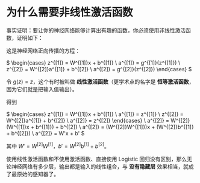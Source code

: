 # 为什么需要非线性激活函数

事实证明：要让你的神经网络能够计算出有趣的函数，你必须使用非线性激活函数，证明如下：

这是神经网络正向传播的方程：

$
\begin{cases}
z^{[1]} = W^{[1]}x + b^{[1]}
\\
a^{[1]} = g^{[1]}(z^{[1]})
\\
z^{[2]} = W^{[2]}a^{[1]} + b^{[2]}
\\
a^{[2]} = g^{[2]}(z^{[2]})
\end{cases}
$

令 $g(z) = z$，这个有时被叫做 **线性激活函数**（更学术点的名字是 **恒等激活函数**，因为它们就是把输入值输出）。

得到

$
\begin{cases}
z^{[1]} = W^{[1]}x + b^{[1]}
\\
a^{[1]} = z^{[1]}
\\
z^{[2]} = W^{[2]}a^{[1]} + b^{[2]}
\\
a^{[2]} = z^{[2]}
\end{cases}
\\
a^{[2]} = W^{[2]}(W^{[1]}x + b^{[1]}) + b^{[2]}
\\
a^{[2]} = (W^{[2]}W^{[1]})x + (W^{[2]}b^{[1]} + b^{[2]})
\\
a^{[2]} = W'x + b'
$

其中 $W' = W^{[2]}W^{[1]}$，$b'= W^{[2]}b^{[1]} + b^{[2]}$。

使用线性激活函数和不使用激活函数、直接使用 Logistic 回归没有区别，那么无论神经网络有多少层，输出都是输入的线性组合，与 **没有隐藏层** 效果相当，就成了最原始的感知器了。
